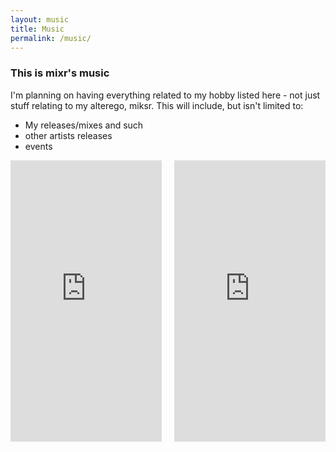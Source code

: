 ```yaml
---
layout: music
title: Music
permalink: /music/
---
```


### This is mixr's music
I'm planning on having everything related to my hobby listed here - not just stuff relating to my alterego, miksr. 
This will include, but isn't limited to:
 - My releases/mixes and such
 - other artists releases
 - events

<!-- For adding more songs: Place entire embed code inside another <div></div>. Then remove everything inside the <a></a> thats in the iframe part of the embed code. Should be good to go. -->

<div class="grid-container" style="display: grid; grid-gap: 20px; grid-template-columns: auto auto; align-content: center;">
    
<div><iframe allow="autoplay *; encrypted-media *;" frameborder="0" height="450" style="width:100%;max-width:660px;overflow:hidden;background:transparent;" sandbox="allow-forms allow-popups allow-same-origin allow-scripts allow-storage-access-by-user-activation allow-top-navigation-by-user-activation" src="https://embed.music.apple.com/za/album/lunar-ep/1551624971"></iframe></div>

<div><iframe allow="autoplay *; encrypted-media *;" frameborder="0" height="450" style="width:100%;max-width:660px;overflow:hidden;background:transparent;" sandbox="allow-forms allow-popups allow-same-origin allow-scripts allow-storage-access-by-user-activation allow-top-navigation-by-user-activation" src="https://embed.music.apple.com/za/album/liminal/1434468188"></iframe></div>

</div>

